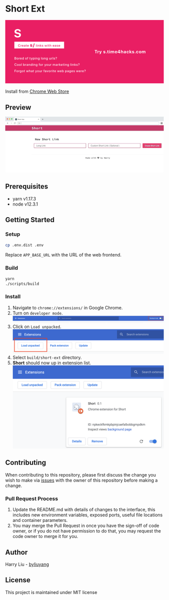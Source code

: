 # Short Ext
![](promo/marquee.png)

Install from [Chrome Web Store](https://short-d.com/r/ext)

## Preview
![](doc/usage.gif)

## Prerequisites
- yarn v1.17.3
- node v12.3.1

## Getting Started
### Setup
```bash
cp .env.dist .env
```
Replace `APP_BASE_URL` with the URL of the web frontend.

### Build
```
yarn
./scripts/build
```

### Install
1. Navigate to `chrome://extensions/` in Google Chrome.
2. Turn on `developer mode`.
![](doc/screenshot/developer-mode.png)
3. Click on `Load unpacked`.
![](doc/screenshot/load-unpacked.png)
4. Select `build/short-ext` directory.
5. **Short** should now up in extension list.
![](doc/screenshot/extension.png)

## Contributing
When contributing to this repository, please first discuss the change you wish to make via [issues](https://short-d.com/r/extissue) with the owner of this repository before making a change.

### Pull Request Process
1. Update the README.md with details of changes to the interface, this includes new environment 
   variables, exposed ports, useful file locations and container parameters.
2. You may merge the Pull Request in once you have the sign-off of code owner, or if you 
   do not have permission to do that, you may request the code owner to merge it for you.

## Author
Harry Liu - [byliuyang](https://github.com/byliuyang)

## License
This project is maintained under MIT license
